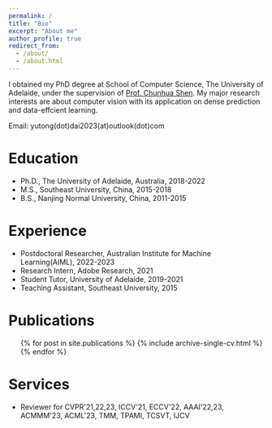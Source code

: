 ```yaml
---
permalink: /
title: "Bio"
excerpt: "About me"
author_profile: true
redirect_from: 
  - /about/
  - /about.html
---
```

I obtained my PhD degree at School of Computer Science, The University of Adelaide, under the supervision of [Prof. Chunhua Shen](https://cshen.github.io/). My major research interests are about computer vision with its application on dense prediction and data-effcient learning.

Email: yutong(dot)dai2023(at)outlook(dot)com

Education
======
* Ph.D., The University of Adelaide, Australia, 2018-2022
* M.S., Southeast University, China, 2015-2018
* B.S., Nanjing Normal University, China, 2011-2015

Experience
======
* Postdoctoral Researcher, Australian Institute for Machine Learning(AIML), 2022-2023
* Research Intern, Adobe Research, 2021
* Student Tutor, University of Adelaide, 2019-2021
* Teaching Assistant, Southeast University, 2015


Publications
======
  <ul>{% for post in site.publications %}
    {% include archive-single-cv.html %}
  {% endfor %}</ul>
  
  
Services
======
* Reviewer for CVPR'21,22,23, ICCV'21, ECCV'22, AAAI'22,23, ACMMM'23, ACML'23, TMM, TPAMI, TCSVT, IJCV

